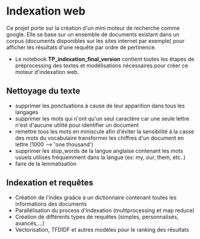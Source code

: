 # Indexation web

Ce projet porte sur la création d'un mini moteur de recherche comme google. Elle se base sur un ensemble de documents existant dans un corpus (documents disponibles sur les sites internet par exemple) pour afficher les résultats d'une requête par ordre de pertinence.


- Le notebook **TP_indexation_final_version** contient toutes les étapes de préprocessing des textes et modélisations nécessaires pour créer ce moteur d'indexation web.

## Nettoyage du texte
- supprimer les ponctuations à cause de leur apparition dans tous les langages
- supprimer les mots qui n'ont qu'un seul caractère car une seule lettre n'est d'aucune utilité pour identifier un document
- remettre tous les mots en miniscule afin d'éviter la sensibilité à la casse des mots du vocabulaire
transformer les chiffres d'un document en lettre (1000 --> 'one thousand')
- supprimer les stop_words de la langue anglaise contenant les mots usuels utilisés fréquemment dans la langue (ex: my, our, them, etc..)
- faire de la lemmatisation

## Indexation et requêtes
- Création de l'index graâce à un dictionnaire contenant toutes les informations des documents
- Parallélisation du process d'indexation (multiprocessing et map reduce)
- Création de différents types de requêtes (simples, personnalisés, avancés,...)
- Vectorisation, TFDIDF et autres modèles pour le ranking des résultats
